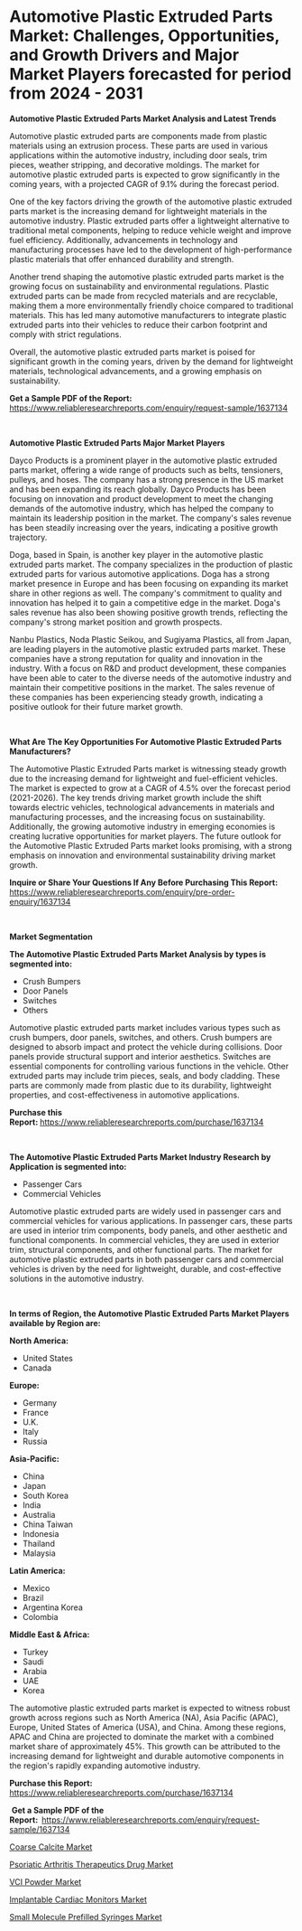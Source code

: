 <p><h1>Automotive Plastic Extruded Parts Market: Challenges, Opportunities, and Growth Drivers and Major Market Players forecasted for period from 2024 - 2031</h1></p><p><strong>Automotive Plastic Extruded Parts Market Analysis and Latest Trends</strong></p>
<p><p>Automotive plastic extruded parts are components made from plastic materials using an extrusion process. These parts are used in various applications within the automotive industry, including door seals, trim pieces, weather stripping, and decorative moldings. The market for automotive plastic extruded parts is expected to grow significantly in the coming years, with a projected CAGR of 9.1% during the forecast period.</p><p>One of the key factors driving the growth of the automotive plastic extruded parts market is the increasing demand for lightweight materials in the automotive industry. Plastic extruded parts offer a lightweight alternative to traditional metal components, helping to reduce vehicle weight and improve fuel efficiency. Additionally, advancements in technology and manufacturing processes have led to the development of high-performance plastic materials that offer enhanced durability and strength.</p><p>Another trend shaping the automotive plastic extruded parts market is the growing focus on sustainability and environmental regulations. Plastic extruded parts can be made from recycled materials and are recyclable, making them a more environmentally friendly choice compared to traditional materials. This has led many automotive manufacturers to integrate plastic extruded parts into their vehicles to reduce their carbon footprint and comply with strict regulations.</p><p>Overall, the automotive plastic extruded parts market is poised for significant growth in the coming years, driven by the demand for lightweight materials, technological advancements, and a growing emphasis on sustainability.</p></p>
<p><strong>Get a Sample PDF of the Report:&nbsp;</strong> <a href="https://www.reliableresearchreports.com/enquiry/request-sample/1637134">https://www.reliableresearchreports.com/enquiry/request-sample/1637134</a></p>
<p>&nbsp;</p>
<p><strong>Automotive Plastic Extruded Parts Major Market Players</strong></p>
<p><p>Dayco Products is a prominent player in the automotive plastic extruded parts market, offering a wide range of products such as belts, tensioners, pulleys, and hoses. The company has a strong presence in the US market and has been expanding its reach globally. Dayco Products has been focusing on innovation and product development to meet the changing demands of the automotive industry, which has helped the company to maintain its leadership position in the market. The company's sales revenue has been steadily increasing over the years, indicating a positive growth trajectory.</p><p>Doga, based in Spain, is another key player in the automotive plastic extruded parts market. The company specializes in the production of plastic extruded parts for various automotive applications. Doga has a strong market presence in Europe and has been focusing on expanding its market share in other regions as well. The company's commitment to quality and innovation has helped it to gain a competitive edge in the market. Doga's sales revenue has also been showing positive growth trends, reflecting the company's strong market position and growth prospects.</p><p>Nanbu Plastics, Noda Plastic Seikou, and Sugiyama Plastics, all from Japan, are leading players in the automotive plastic extruded parts market. These companies have a strong reputation for quality and innovation in the industry. With a focus on R&D and product development, these companies have been able to cater to the diverse needs of the automotive industry and maintain their competitive positions in the market. The sales revenue of these companies has been experiencing steady growth, indicating a positive outlook for their future market growth.</p></p>
<p>&nbsp;</p>
<p><strong>What Are The Key Opportunities For Automotive Plastic Extruded Parts Manufacturers?</strong></p>
<p><p>The Automotive Plastic Extruded Parts market is witnessing steady growth due to the increasing demand for lightweight and fuel-efficient vehicles. The market is expected to grow at a CAGR of 4.5% over the forecast period (2021-2026). The key trends driving market growth include the shift towards electric vehicles, technological advancements in materials and manufacturing processes, and the increasing focus on sustainability. Additionally, the growing automotive industry in emerging economies is creating lucrative opportunities for market players. The future outlook for the Automotive Plastic Extruded Parts market looks promising, with a strong emphasis on innovation and environmental sustainability driving market growth.</p></p>
<p><strong>Inquire or Share Your Questions If Any Before Purchasing This Report:</strong> <a href="https://www.reliableresearchreports.com/enquiry/pre-order-enquiry/1637134">https://www.reliableresearchreports.com/enquiry/pre-order-enquiry/1637134</a></p>
<p>&nbsp;</p>
<p><strong>Market Segmentation</strong></p>
<p><strong>The Automotive Plastic Extruded Parts Market Analysis by types is segmented into:</strong></p>
<p><ul><li>Crush Bumpers</li><li>Door Panels</li><li>Switches</li><li>Others</li></ul></p>
<p><p>Automotive plastic extruded parts market includes various types such as crush bumpers, door panels, switches, and others. Crush bumpers are designed to absorb impact and protect the vehicle during collisions. Door panels provide structural support and interior aesthetics. Switches are essential components for controlling various functions in the vehicle. Other extruded parts may include trim pieces, seals, and body cladding. These parts are commonly made from plastic due to its durability, lightweight properties, and cost-effectiveness in automotive applications.</p></p>
<p><strong>Purchase this Report:&nbsp;</strong><a href="https://www.reliableresearchreports.com/purchase/1637134">https://www.reliableresearchreports.com/purchase/1637134</a></p>
<p>&nbsp;</p>
<p><strong>The Automotive Plastic Extruded Parts Market Industry Research by Application is segmented into:</strong></p>
<p><ul><li>Passenger Cars</li><li>Commercial Vehicles</li></ul></p>
<p><p>Automotive plastic extruded parts are widely used in passenger cars and commercial vehicles for various applications. In passenger cars, these parts are used in interior trim components, body panels, and other aesthetic and functional components. In commercial vehicles, they are used in exterior trim, structural components, and other functional parts. The market for automotive plastic extruded parts in both passenger cars and commercial vehicles is driven by the need for lightweight, durable, and cost-effective solutions in the automotive industry.</p></p>
<p>&nbsp;</p>
<p><strong>In terms of Region, the Automotive Plastic Extruded Parts Market Players available by Region are:</strong></p>
<p>
    <p> <strong> North America: </strong>
        <ul>
            <li>United States</li>
            <li>Canada</li>
        </ul>
        </p> 
    <p> <strong> Europe: </strong>
        <ul>
            <li>Germany</li>
            <li>France</li>
            <li>U.K.</li>
            <li>Italy</li>
            <li>Russia</li>
        </ul>
        </p> 
    <p> <strong> Asia-Pacific: </strong>
        <ul>
            <li>China</li>
            <li>Japan</li>
            <li>South Korea</li>
            <li>India</li>
            <li>Australia</li>
            <li>China Taiwan</li>
            <li>Indonesia</li>
            <li>Thailand</li>
            <li>Malaysia</li>
        </ul>
        </p> 
    <p> <strong> Latin America: </strong>
        <ul>
            <li>Mexico</li>
            <li>Brazil</li>
            <li>Argentina Korea</li>
            <li>Colombia</li>
        </ul>
        </p> 
    <p> <strong> Middle East & Africa: </strong>
        <ul>
            <li>Turkey</li>
            <li>Saudi</li>
            <li>Arabia</li>
            <li>UAE</li>
            <li>Korea</li>
        </ul>
    </p>
    </p>
<p><p>The automotive plastic extruded parts market is expected to witness robust growth across regions such as North America (NA), Asia Pacific (APAC), Europe, United States of America (USA), and China. Among these regions, APAC and China are projected to dominate the market with a combined market share of approximately 45%. This growth can be attributed to the increasing demand for lightweight and durable automotive components in the region's rapidly expanding automotive industry.</p></p>
<p><strong>Purchase this Report: </strong><a href="https://www.reliableresearchreports.com/purchase/1637134">https://www.reliableresearchreports.com/purchase/1637134</a></p>
<p>&nbsp;<strong>Get a Sample PDF of the Report:&nbsp;&nbsp;</strong><a href="https://www.reliableresearchreports.com/enquiry/request-sample/1637134">https://www.reliableresearchreports.com/enquiry/request-sample/1637134</a></p>
<p><strong></strong></p>
<p><p><a href="https://github.com/jhcraigie/Market-Research-Report-List-1/blob/main/coarse-calcite-market.md">Coarse Calcite Market</a></p><p><a href="https://github.com/laholand/Market-Research-Report-List-1/blob/main/psoriatic-arthritis-therapeutics-drug-market.md">Psoriatic Arthritis Therapeutics Drug Market</a></p><p><a href="https://issuu.com/reportprime-2/docs/vci-powder-market-size-2030.pptx">VCI Powder Market</a></p><p><a href="https://medium.com/@kathrynlynch04/implantable-cardiac-monitors-market-trends-forecast-and-competitive-analysis-to-2031-1d6efb22b693">Implantable Cardiac Monitors Market</a></p><p><a href="https://medium.com/@kathrynlynch04/small-molecule-prefilled-syringes-market-the-key-to-successful-business-strategy-forecast-till-054fdffc96c1">Small Molecule Prefilled Syringes Market</a></p></p>